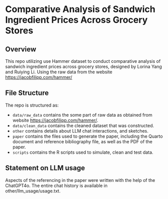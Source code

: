 # Comparative Analysis of Sandwich Ingredient Prices Across Grocery Stores
## Overview

This repo utilizing use Hammer dataset to conduct comparative analysis of sandwich ingredient prices across grocery stores, designed by Lorina Yang and Ruiying Li. Using the raw data from the website https://jacobfilipp.com/hammer/

## File Structure

The repo is structured as:

-   `data/raw_data` contains the some part of raw data as obtained from website https://jacobfilipp.com/hammer/.
-   `data/clean_data`  contains the cleaned dataset that was constructed.
-   `other` contains details about LLM chat interactions, and sketches.
-   `paper` contains the files used to generate the paper, including the Quarto document and reference bibliography file, as well as the PDF of the paper. 
-   `scripts` contains the R scripts used to simulate, clean and test data.

## Statement on LLM usage

Aspects of the referencing in the paper were written with the help of the ChatGPT4o. 
The entire chat history is available in other/llm_usage/usage.txt.
